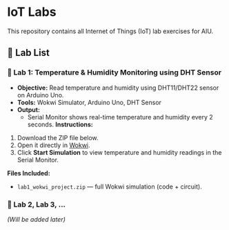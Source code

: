 # IoT Labs

This repository contains all Internet of Things (IoT) lab exercises for AIU.

## 📘 Lab List

### 🔹 Lab 1: Temperature & Humidity Monitoring using DHT Sensor
- **Objective:** Read temperature and humidity using DHT11/DHT22 sensor on Arduino Uno.
- **Tools:** Wokwi Simulator, Arduino Uno, DHT Sensor
- **Output:**
  - Serial Monitor shows real-time temperature and humidity every 2 seconds.
**Instructions:**  
1. Download the ZIP file below.  
2. Open it directly in [Wokwi](https://wokwi.com/).  
3. Click **Start Simulation** to view temperature and humidity readings in the Serial Monitor.

**Files Included:**  
- `lab1_wokwi_project.zip` — full Wokwi simulation (code + circuit). 

### 🔹 Lab 2, Lab 3, ...
*(Will be added later)*
